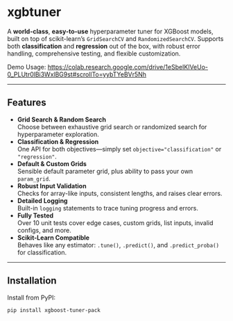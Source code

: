 # xgbtuner


A **world-class**, **easy-to-use** hyperparameter tuner for XGBoost models, built on top of scikit-learn’s `GridSearchCV` and `RandomizedSearchCV`. Supports both **classification** and **regression** out of the box, with robust error handling, comprehensive testing, and flexible customization.

Demo Usage:
https://colab.research.google.com/drive/1eSbeIKlVeUo-0_PLUtr0lBi3WxlBG9st#scrollTo=yybTYeBVr5Nh

---

## Features

- **Grid Search & Random Search**  
  Choose between exhaustive grid search or randomized search for hyperparameter exploration.
- **Classification & Regression**  
  One API for both objectives—simply set `objective="classification"` or `"regression"`.
- **Default & Custom Grids**  
  Sensible default parameter grid, plus ability to pass your own `param_grid`.
- **Robust Input Validation**  
  Checks for array-like inputs, consistent lengths, and raises clear errors.
- **Detailed Logging**  
  Built-in `logging` statements to trace tuning progress and errors.
- **Fully Tested**  
  Over 10 unit tests cover edge cases, custom grids, list inputs, invalid configs, and more.
- **Scikit-Learn Compatible**  
  Behaves like any estimator: `.tune()`, `.predict()`, and `.predict_proba()` for classification.

---

##  Installation

Install from PyPI:

```bash
pip install xgboost-tuner-pack
